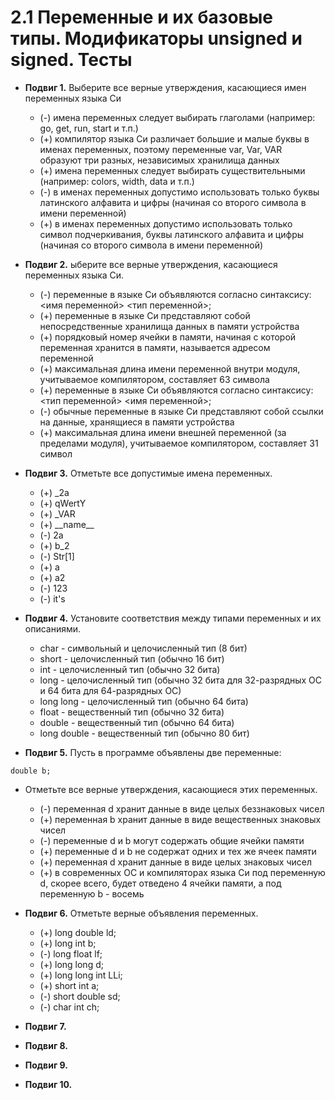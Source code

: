 # 2.1 Переменные и их базовые типы. Модификаторы unsigned и signed. Тесты

* **Подвиг 1.** Выберите все верные утверждения, касающиеся имен переменных языка Си
  * (-) имена переменных следует выбирать глаголами (например: go, get, run, start и т.п.)
  * (+) компилятор языка Си различает большие и малые буквы в именах переменных, поэтому переменные var, Var, VAR образуют три разных, независимых хранилища данных
  * (+) имена переменных следует выбирать существительными (например: colors, width, data и т.п.)
  * (-) в именах переменных допустимо использовать только буквы латинского алфавита и цифры (начиная со второго символа в имени переменной)
  * (+) в именах переменных допустимо использовать только символ подчеркивания, буквы латинского алфавита и цифры (начиная со второго символа в имени переменной)

* **Подвиг 2.** ыберите все верные утверждения, касающиеся переменных языка Си.
  * (-) переменные в языке Си объявляются согласно синтаксису: <имя переменной> <тип переменной>;
  * (+) переменные в языке Си представляют собой непосредственные хранилища данных в памяти устройства
  * (+) порядковый номер ячейки в памяти, начиная с которой переменная хранится в памяти, называется адресом переменной
  * (+) максимальная длина имени переменной внутри модуля, учитываемое компилятором, составляет 63 символа
  * (+) переменные в языке Си объявляются согласно синтаксису: <тип переменной> <имя переменной>;
  * (-) обычные переменные в языке Си представляют собой ссылки на данные, хранящиеся в памяти устройства
  * (+) максимальная длина имени внешней переменной (за пределами модуля), учитываемое компилятором, составляет 31 символ

* **Подвиг 3.** Отметьте все допустимые имена переменных.
  * (+) _2a
  * (+) qWertY
  * (+) _VAR
  * (+) \_\_name\_\_
  * (-) 2a
  * (+) b_2
  * (-) Str\[1\]
  * (+) a
  * (+) a2
  * (-) 123
  * (-) it's

* **Подвиг 4.** Установите соответствия между типами переменных и их описаниями.  
  * char - символьный и целочисленный тип (8 бит)
  * short - целочисленный тип (обычно 16 бит)
  * int - целочисленный тип (обычно 32 бита)
  * long - целочисленный тип (обычно 32 бита для 32-разрядных ОС и 64 бита для 64-разрядных ОС)
  * long long - целочисленный тип (обычно 64 бита)
  * float - вещественный тип (обычно 32 бита)
  * double - вещественный тип (обычно 64 бита)
  * long double - вещественный тип (обычно 80 бит)

* **Подвиг 5.** Пусть в программе объявлены две переменные:  

```int d;
double b;
```  

* Отметьте все верные утверждения, касающиеся этих переменных.  
  * (-) переменная d хранит данные в виде целых беззнаковых чисел
  * (+) переменная b хранит данные в виде вещественных знаковых чисел
  * (-) переменные d и b могут содержать общие ячейки памяти
  * (+) переменные d и b не содержат одних и тех же ячеек памяти
  * (+) переменная d хранит данные в виде целых знаковых чисел
  * (+) в современных ОС и компиляторах языка Си под переменную d, скорее всего, будет отведено 4 ячейки памяти, а под переменную b - восемь

* **Подвиг 6.** Отметьте верные объявления переменных.
  * (+) long double ld;
  * (+) long int b;
  * (-) long float lf;
  * (+) long long d;
  * (+) long long int LLi;
  * (+) short int a;
  * (-) short double sd;
  * (-) char int ch;

* **Подвиг 7.** 

* **Подвиг 8.** 

* **Подвиг 9.** 

* **Подвиг 10.** 

